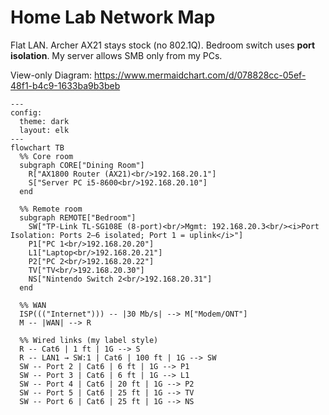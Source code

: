 # Home Lab Network Map
Flat LAN. Archer AX21 stays stock (no 802.1Q). Bedroom switch uses **port isolation**. My server allows SMB only from my PCs.

View-only Diagram: <https://www.mermaidchart.com/d/078828cc-05ef-48f1-b4c9-1633ba9b3beb>

```mermaid
---
config:
  theme: dark
  layout: elk
---
flowchart TB
  %% Core room
  subgraph CORE["Dining Room"]
    R["AX1800 Router (AX21)<br/>192.168.20.1"]
    S["Server PC i5-8600<br/>192.168.20.10"]
  end

  %% Remote room
  subgraph REMOTE["Bedroom"]
    SW["TP-Link TL-SG108E (8-port)<br/>Mgmt: 192.168.20.3<br/><i>Port Isolation: Ports 2–6 isolated; Port 1 = uplink</i>"]
    P1["PC 1<br/>192.168.20.20"]
    L1["Laptop<br/>192.168.20.21"]
    P2["PC 2<br/>192.168.20.22"]
    TV["TV<br/>192.168.20.30"]
    NS["Nintendo Switch 2<br/>192.168.20.31"]
  end

  %% WAN
  ISP((("Internet"))) -- |30 Mb/s| --> M["Modem/ONT"]
  M -- |WAN| --> R

  %% Wired links (my label style)
  R -- Cat6 | 1 ft | 1G --> S
  R -- LAN1 → SW:1 | Cat6 | 100 ft | 1G --> SW
  SW -- Port 2 | Cat6 | 6 ft | 1G --> P1
  SW -- Port 3 | Cat6 | 6 ft | 1G --> L1
  SW -- Port 4 | Cat6 | 20 ft | 1G --> P2
  SW -- Port 5 | Cat6 | 25 ft | 1G --> TV
  SW -- Port 6 | Cat6 | 25 ft | 1G --> NS
```
